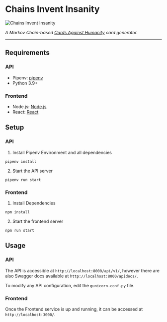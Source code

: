 # Chains Invent Insanity

![Chains Invent Insanity](https://chains-invent-insanity-assets.sfo3.digitaloceanspaces.com/images/Logo%20Black.png)

*A Markov Chain-based [Cards Against Humanity](https://cardsagainsthumanity.com) card generator.*

- - -

## Requirements

### API

* Pipenv: [pipenv](https://pipenv.pypa.io/)
* Python 3.9+

### Frontend

* Node.js: [Node.js](https://nodejs.org/)
* React: [React](https://reactjs.org/)

## Setup

### API

1. Install Pipenv Environment and all dependencies

`pipenv install`

2. Start the API server

`pipenv run start`

### Frontend

1. Install Dependencies

`npm install`

2. Start the frontend server

`npm run start`

## Usage

### API

The API is accessible at `http://localhost:8000/api/v1/`, however there are also Swagger docs available at `http://localhost:8000/apidocs/`.

To modify any API configuration, edit the `gunicorn.conf.py` file.

### Frontend
Once the Frontend service is up and running, it can be accessed at `http://localhost:3000/`.